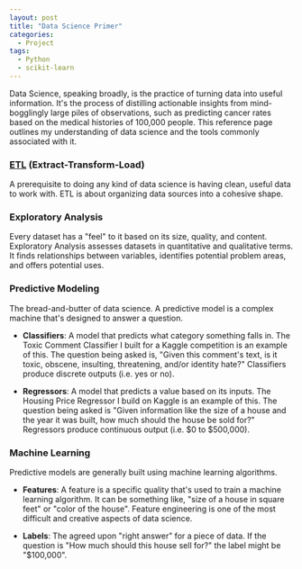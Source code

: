 ```yaml
---
layout: post
title: "Data Science Primer"
categories:
  - Project
tags:
  - Python
  - scikit-learn
---
```


Data Science, speaking broadly, is the practice of turning data into useful information. It's the process of distilling actionable insights from mind-bogglingly large piles of observations, such as predicting cancer rates based on the medical histories of 100,000 people. This reference page outlines my understanding of data science and the tools commonly associated with it.

### [ETL](/category/ETLPrimer.html) (Extract-Transform-Load)

A prerequisite to doing any kind of data science is having clean, useful data to work with. ETL is about organizing data sources into a cohesive shape. 

### Exploratory Analysis

Every dataset has a "feel" to it based on its size, quality, and content. Exploratory Analysis assesses datasets in quantitative and qualitative terms. It finds relationships between variables, identifies potential problem areas, and offers potential uses.

### Predictive Modeling

The bread-and-butter of data science. A predictive model is a complex machine that's designed to answer a question. 

* **Classifiers**: A model that predicts what category something falls in. The Toxic Comment Classifier I built for a Kaggle competition is an example of this. The question being asked is, "Given this comment's text, is it toxic, obscene, insulting, threatening, and/or identity hate?" Classifiers produce discrete outputs (i.e. yes or no).

* **Regressors**: A model that predicts a value based on its inputs. The Housing Price Regressor I build on Kaggle is an example of this. The question being asked is "Given information like the size of a house and the year it was built, how much should the house be sold for?" Regressors produce continuous output (i.e. $0 to $500,000).

### Machine Learning

Predictive models are generally built using machine learning algorithms.

* **Features**: A feature is a specific quality that's used to train a machine learning algorithm. It can be something like, "size of a house in square feet" or "color of the house". Feature engineering is one of the most difficult and creative aspects of data science.

* **Labels**: The agreed upon "right answer" for a piece of data. If the question is "How much should this house sell for?" the label might be "$100,000".